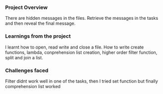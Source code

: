 ### Project Overview

 There are hidden messages in the files. Retrieve the messages in the tasks and then reveal the final message.


### Learnings from the project

 I learnt how to open, read write and close a file. How to write create functions, lambda, conprehension list creation, higher order filter function, split and join a list.


### Challenges faced

 Filter didnt work well in one of the tasks, then I tried set function but finally comprehension list worked 


